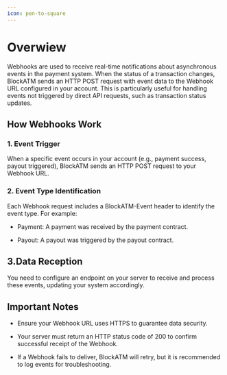 ```yaml
---
icon: pen-to-square
---
```


# Overwiew

Webhooks are used to receive real-time notifications about asynchronous events in the payment system.
When the status of a transaction changes, BlockATM sends an HTTP POST request with event data to the Webhook URL configured in your account.
This is particularly useful for handling events not triggered by direct API requests, such as transaction status updates.


## How Webhooks Work

### 1. Event Trigger
When a specific event occurs in your account (e.g., payment success, payout triggered), BlockATM sends an HTTP POST request to your Webhook URL.

### 2. Event Type Identification
Each Webhook request includes a BlockATM-Event header to identify the event type. For example:

- Payment: A payment was received by the payment contract.

- Payout: A payout was triggered by the payout contract.

## 3.Data Reception
You need to configure an endpoint on your server to receive and process these events, updating your system accordingly.


## Important Notes
- Ensure your Webhook URL uses HTTPS to guarantee data security.

- Your server must return an HTTP status code of 200 to confirm successful receipt of the Webhook.

- If a Webhook fails to deliver, BlockATM will retry, but it is recommended to log events for troubleshooting.